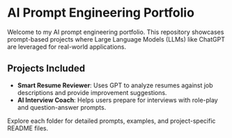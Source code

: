 # AI Prompt Engineering Portfolio

Welcome to my AI prompt engineering portfolio. This repository showcases prompt-based projects where Large Language Models (LLMs) like ChatGPT are leveraged for real-world applications.

## Projects Included

- **Smart Resume Reviewer**: Uses GPT to analyze resumes against job descriptions and provide improvement suggestions.
- **AI Interview Coach**: Helps users prepare for interviews with role-play and question-answer prompts.

Explore each folder for detailed prompts, examples, and project-specific README files.
